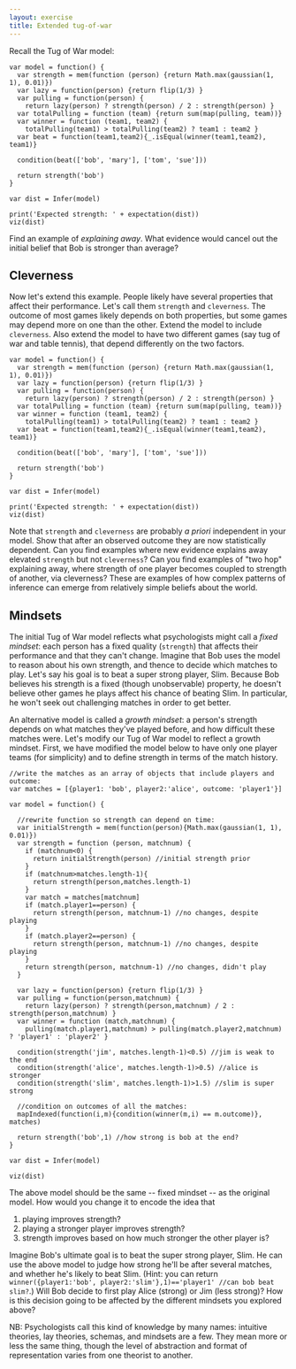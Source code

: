 ```yaml
---
layout: exercise
title: Extended tug-of-war
---
```



Recall the Tug of War model:

~~~~
var model = function() {
  var strength = mem(function (person) {return Math.max(gaussian(1, 1), 0.01)})
  var lazy = function(person) {return flip(1/3) }
  var pulling = function(person) {
    return lazy(person) ? strength(person) / 2 : strength(person) }
  var totalPulling = function (team) {return sum(map(pulling, team))}
  var winner = function (team1, team2) {
    totalPulling(team1) > totalPulling(team2) ? team1 : team2 }
  var beat = function(team1,team2){_.isEqual(winner(team1,team2), team1)}

  condition(beat(['bob', 'mary'], ['tom', 'sue']))

  return strength('bob')
}

var dist = Infer(model)

print('Expected strength: ' + expectation(dist))
viz(dist)
~~~~

Find an example of *explaining away*. What evidence would cancel out the initial belief that Bob is stronger than average?

## Cleverness

Now let's extend this example. People likely have several properties that affect their performance. Let's call them `strength` and `cleverness`. The outcome of most games likely depends on both properties, but some games may depend more on one than the other. Extend the model to include `cleverness`. Also extend the model to have two different games (say tug of war and table tennis), that depend differently on the two factors.

~~~~
var model = function() {
  var strength = mem(function (person) {return Math.max(gaussian(1, 1), 0.01)})
  var lazy = function(person) {return flip(1/3) }
  var pulling = function(person) {
    return lazy(person) ? strength(person) / 2 : strength(person) }
  var totalPulling = function (team) {return sum(map(pulling, team))}
  var winner = function (team1, team2) {
    totalPulling(team1) > totalPulling(team2) ? team1 : team2 }
  var beat = function(team1,team2){_.isEqual(winner(team1,team2), team1)}

  condition(beat(['bob', 'mary'], ['tom', 'sue']))

  return strength('bob')
}

var dist = Infer(model)

print('Expected strength: ' + expectation(dist))
viz(dist)
~~~~

Note that `strength` and `cleverness` are probably *a priori* independent in your model. Show that after an observed outcome they are now statistically dependent. Can you find examples where new evidence explains away elevated `strength` but not `cleverness`? Can you find examples of "two hop" explaining away, where strength of one player becomes coupled to strength of another, via cleverness? These are examples of how complex patterns of inference can emerge from relatively simple beliefs about the world.


## Mindsets

The initial Tug of War model reflects what psychologists might call a *fixed mindset*: each person has a fixed quality (`strength`) that affects their performance and that they can't change. Imagine that Bob uses the model to reason about his own strength, and thence to decide which matches to play. Let's say his goal is to beat a super strong player, Slim. Because Bob believes his strength is a fixed (though unobservable) property, he doesn't believe other games he plays affect his chance of beating Slim. In particular, he won't seek out challenging matches in order to get better.

An alternative model is called a *growth mindset*: a person's strength depends on what matches they've played before, and how difficult these matches were. Let's modify our Tug of War model to reflect a growth mindset. First, we have modified the model below to have only one player teams (for simplicity) and to define strength in terms of the match history.

~~~~
//write the matches as an array of objects that include players and outcome:
var matches = [{player1: 'bob', player2:'alice', outcome: 'player1'}]

var model = function() {
  
  //rewrite function so strength can depend on time:
  var initialStrength = mem(function(person){Math.max(gaussian(1, 1), 0.01)})
  var strength = function (person, matchnum) {
    if (matchnum<0) {
      return initialStrength(person) //initial strength prior
    }
    if (matchnum>matches.length-1){
      return strength(person,matches.length-1)
    }
    var match = matches[matchnum]
    if (match.player1==person) {
      return strength(person, matchnum-1) //no changes, despite playing
    }
    if (match.player2==person) {
      return strength(person, matchnum-1) //no changes, despite playing
    }
    return strength(person, matchnum-1) //no changes, didn't play
  }
  
  var lazy = function(person) {return flip(1/3) }
  var pulling = function(person,matchnum) {
    return lazy(person) ? strength(person,matchnum) / 2 : strength(person,matchnum) }
  var winner = function (match,matchnum) {
    pulling(match.player1,matchnum) > pulling(match.player2,matchnum) ? 'player1' : 'player2' }

  condition(strength('jim', matches.length-1)<0.5) //jim is weak to the end
  condition(strength('alice', matches.length-1)>0.5) //alice is stronger
  condition(strength('slim', matches.length-1)>1.5) //slim is super strong
  
  //condition on outcomes of all the matches:
  mapIndexed(function(i,m){condition(winner(m,i) == m.outcome)}, matches)

  return strength('bob',1) //how strong is bob at the end?
}

var dist = Infer(model)

viz(dist)
~~~~

The above model should be the same -- fixed mindset -- as the original model. 
How would you change it to encode the idea that

1. playing improves strength?
2. playing a stronger player improves strength?
3. strength improves based on how much stronger the other player is?


Imagine Bob's ultimate goal is to beat the super strong player, Slim. 
He can use the above model to judge how strong he'll be after several matches, and whether he's likely to beat Slim. (Hint: you can return `winner({player1:'bob', player2:'slim'},1)=='player1' //can bob beat slim?`.)
Will Bob decide to first play Alice (strong) or Jim (less strong)? How is this decision going to be affected by the different mindsets you explored above?

NB: Psychologists call this kind of knowledge by many names: intuitive theories, lay theories, schemas, and mindsets are a few. They mean more or less the same thing, though the level of abstraction and format of representation varies from one theorist to another.


